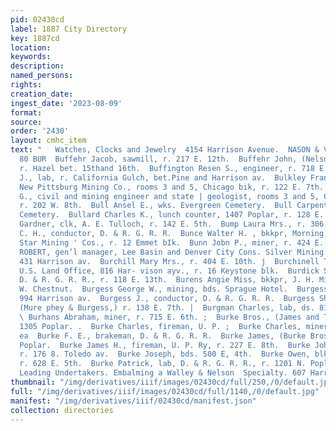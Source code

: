 ```yaml
---
pid: 02430cd
label: 1887 City Directory
key: 1887cd
location: 
keywords: 
description: 
named_persons: 
rights: 
creation_date: 
ingest_date: '2023-08-09'
format: 
source: 
order: '2430'
layout: cmhc_item
text: "   Watches, Clocks and Jewelry  4154 Harrison Avenue.  NASON & VOGES,     BUF
  80 BUR  Buffehr Jacob, sawmill, r. 217 E. 12th.  Buffehr John, (Nelson & Buffehr,)
  r. Hazel bet. 15thand 16th.  Buffington Resen S., engineer, r. 718 E. 6th.  Bukovee
  J., lab, r. California Gulch, bet.Pine and Harrison av.  Bulkley Frank, manager,
  New Pittsburg Mining Co., rooms 3 and 5, Chicago bik, r. 122 E. 7th.  BULKLEY FRED.
  G., civil and mining engineer and state | geologist, rooms 3 and 5, Chicago blk,
  r. 202 W. 8th.  Bull Ansel E., wks. Evergreen Cemetery.  Bull Carpenter, wks. Evergreen
  Cemetery.  Bullard Charles K., lunch counter, 1407 Poplar, r. 128 E. 14th  Bullock
  Gardner, clk, A. E. Tulloch, r. 142 E. 5th.  Bump Laura Mrs., r. 306 E. sth.  Bunsbury
  C. H., conductor, D. & R. G. R. R.  Bunce Walter H. , bkkpr, Morning and Evening
  Star Mining ' Cos., r. 12 Emmet bIk.  Bunn Jobn P., miner, r. 424 E. 6th.  BUNSEN
  ROBERT, gen’l manager, Lee Basin and Denver City Cons. Silver Mining Cos., office
  431 Harrison av.  Burchill Mary Mrs., r. 404 E. 10th. j  Burchinell Thomas W,, receiver,
  U.S. Land Office, 816 Har- vison ayv., r. 16 Keystone blk.  Burdick Sidney W., fireman,
  D. & R. G. R. R., r. 118 E. 13th.  Burens Angie Miss, bkkpr, J. H. Miller, r. 145
  W. Chestnut.  Burgess George W., mining, bds. Sprague Hotel.  Burgess John L., r.
  994 Harrison av.  Burgess J., conductor, D. & R. G. R. R.  Burgess Sherwood E.,
  (Mure phey & Burgess,) r. 138 E. 7th. |  Burgman Charles, lab, ds. 819 W. Chestnut.
  \ Burhans Abraham, miner, r. 715 E. 6th. ;  Burke Bros., (James and T. J. ) saloon,
  1305 Poplar. .  Burke Charles, fireman, U. P. ;  Burke Charles, miner, r 225 E.
  ea  Burke F. E., brakeman, D. & R. G. R. R.  Burke James, (Burke Bros.,) r. 1805
  Poplar.  Burke James H., fireman, U. P. Ry, r. 227 E. 8th.  Burke John F., miner,
  r. 176 8. Toledo av.  Burke Joseph, bds. 500 E, 4th.  Burke Owen, blksmith, D. Moore,
  r. 628 E. 5th.  Burke Patrick, lab, D. & R. G. R. R., r. 1201 N. Poplar.     The
  Leading Undertakers. Embalming a Walley & Nelson  Specialty. 607 Harrison Avenue "
thumbnail: "/img/derivatives/iiif/images/02430cd/full/250,/0/default.jpg"
full: "/img/derivatives/iiif/images/02430cd/full/1140,/0/default.jpg"
manifest: "/img/derivatives/iiif/02430cd/manifest.json"
collection: directories
---
```

